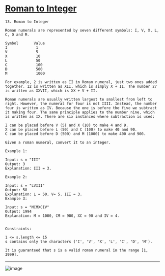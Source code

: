 # [Roman to Integer](https://leetcode.com/problems/roman-to-integer/description/)

    13. Roman to Integer

    Roman numerals are represented by seven different symbols: I, V, X, L, C, D and M.

    Symbol       Value
    I             1
    V             5
    X             10
    L             50
    C             100
    D             500
    M             1000

    For example, 2 is written as II in Roman numeral, just two ones added together. 12 is written as XII, which is simply X + II. The number 27 is written as XXVII, which is XX + V + II.

    Roman numerals are usually written largest to smallest from left to right. However, the numeral for four is not IIII. Instead, the number four is written as IV. Because the one is before the five we subtract it making four. The same principle applies to the number nine, which is written as IX. There are six instances where subtraction is used:

    I can be placed before V (5) and X (10) to make 4 and 9.
    X can be placed before L (50) and C (100) to make 40 and 90.
    C can be placed before D (500) and M (1000) to make 400 and 900.

    Given a roman numeral, convert it to an integer.

    Example 1:

    Input: s = "III"
    Output: 3
    Explanation: III = 3.

    Example 2:

    Input: s = "LVIII"
    Output: 58
    Explanation: L = 50, V= 5, III = 3.
    Example 3:

    Input: s = "MCMXCIV"
    Output: 1994
    Explanation: M = 1000, CM = 900, XC = 90 and IV = 4.


    Constraints:

    1 <= s.length <= 15
    s contains only the characters ('I', 'V', 'X', 'L', 'C', 'D', 'M').

    It is guaranteed that s is a valid roman numeral in the range [1, 3999].
---
![image](https://github.com/user-attachments/assets/3279ae8b-5661-4395-84cf-bbd312f08700)
